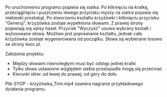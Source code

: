 Po uruchomieniu programu pojawia się siatka. Po kliknięciu na kratkę,
przeciągnięciu i puszczeniu lewego przycisku myszy na siatce pojawia się
niebieski prostokąt. Po stworzeniu kształtu krzyżówki i kliknięciu przycisku
"Generuj", krzyżówka zostaje wypełniona słowami. Z prawej strony pojawiają
się opisy haseł. Przycisk "Wyczyść" usuwa wybrany kształt i wylosowane słowa.
Możliwe jest poprawianie kształtu, jednak cała krzyżówka zostaje wygenerowana
od początku. Słowa są wybierane losowo ze strony lexic.pl.

Założenia projektu:
- Między słowami równoległymi musi być odstęp jednej kratki
- Tylko słowa ustawione względem siebie prostopadle mogą się przecinać
- Kierunki słów: od lewej do prawej; od góry do dołu

Plik SYOP - krzyżówka_Trim.mp4 zawiera nagranie przykładowego działania programu.
